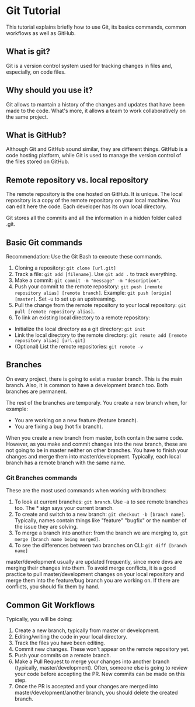 # Git Tutorial

This tutorial explains briefly how to use Git, its basics commands, common workflows as well as GitHub.

## What is git?
Git is a version control system used for tracking changes in files and, especially, on code files.

## Why should you use it?
Git allows to mantain a history of the changes and updates that have been made to the code. 
What's more, it allows a team to work collaboratively on the same project.

## What is GitHub?
Although Git and GitHub sound similar, they are different things. 
GitHub is a code hosting platform, while Git is used to manage the version control of the files stored on GitHub.

## Remote repository vs. local repository
The remote repository is the one hosted on GitHub. It is unique. 
The local repository is a copy of the remote repository on your local machine. You can edit here the code. Each developer has its own local directory.

Git stores all the commits and all the information in a hidden folder called .git.

## Basic Git commands
Recommendation: Use the Git Bash to execute these commands.
1. Cloning a repository: ```git clone [url.git]```
2. Track a file: ```git add [filename]```. Use ```git add .``` to track everything.
3. Make a commit: ```git commit -m "message" -m "description"```.
4. Push your commit to the remote repository: ```git push [remote repository alias] [remote branch]```. Example: ```git push [origin] [master]```. Set -u to set up an upstreaming. 
5. Pull the change from the remote repository to your local repository: ```git pull [remote repository alias]```. 
6. To link an existing local directory to a remote repository:
- Initialize the local directory as a git directory: ```git init```
- Link the local directory to the remote directory: ```git remote add [remote repository alias] [url.git]```
- (Optional) List the remote repositories: ```git remote -v```

## Branches
On every project, there is going to exist a master branch. This is the main branch. 
Also, it is common to have a development branch too. Both branches are permanent.

The rest of the branches are temporaly. You create a new branch when, for example:
- You are working on a new feature (feature branch). 
- You are fixing a bug (hot fix branch). 

When you create a new branch from master, both contain the same code. 
However, as you make and commit changes into the new branch, these are not going to be in master neither on other branches.
You have to finish your changes and merge them into master/development. 
Typically, each local branch has a remote branch with the same name.

### Git Branches commands
These are the most used commands when working with branches:
1. To look at current branches: ```git branch```. Use -a to see remote branches too. The * sign says your current branch.
2. To create and switch to a new branch: ```git checkout -b [branch name]```. Typically, names contain things like "feature" "bugfix" or the number of the issue they are solving. 
3. To merge a branch into another: from the branch we are merging to, ```git merge [branch name being merged]```.
4. To see the differences between two branches on CLI: ```git diff [branch name]```

master/development usually are updated frequently, since more devs are merging their changes into them. To avoid merge conflicts, it is a good practice to pull master/development changes on your local repository and merge them into the feature/bug branch you are working on. If there are conflicts, you should fix them by hand.

## Common Git Workflows
Typically, you will be doing:
1. Create a new branch, typically from master or development.
2. Editing/writing the code in your local directory.
3. Track the files you have been editing.
4. Commit new changes. These won't appear on the remote repository yet.
5. Push your commits on a remote branch.
6. Make a Pull Request to merge your changes into another branch (typically, master/development). Often, someone else is going to review your code before accepting the PR. New commits can be made on this step.
7. Once the PR is accepted and your changes are merged into master/development/another branch, you should delete the created branch.

